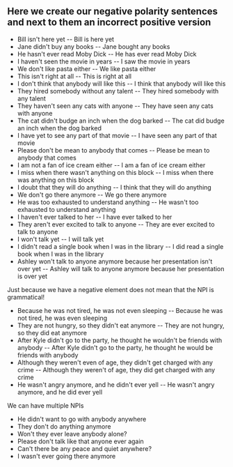 ## Here we create our negative polarity sentences and next to them an incorrect positive version

* Bill isn't here yet -- Bill is here yet
* Jane didn't buy any books -- Jane bought any books
* He hasn't ever read Moby Dick -- He has ever read Moby Dick
* I haven't seen the movie in years -- I saw the movie in years
* We don't like pasta either -- We like pasta either
* This isn't right at all -- This is right at all
* I don't think that anybody will like this -- I think that anybody will like this
* They hired somebody without any talent -- They hired somebody with any talent
* They haven't seen any cats with anyone -- They have seen any cats with anyone
* The cat didn't budge an inch when the dog barked -- The cat did budge an inch when the dog barked
* I have yet to see any part of that movie -- I have seen any part of that movie
* Please don't be mean to anybody that comes -- Please be mean to anybody that comes
* I am not a fan of ice cream either -- I am a fan of ice cream either
* I miss when there wasn't anything on this block -- I miss when there was anything on this block
* I doubt that they will do anything -- I think that they will do anything
* We don't go there anymore -- We go there anymore
* He was too exhausted to understand anything -- He wasn't too exhausted to understand anything
* I haven't ever talked to her -- I have ever talked to her
* They aren't ever excited to talk to anyone -- They are ever excited to talk to anyone
* I won't talk yet -- I will talk yet
* I didn't read a single book when I was in the library -- I did read a single book when I was in the library
* Ashley won't talk to anyone anymore because her presentation isn't over yet -- Ashley will talk to anyone anymore because her presentation is over yet 

Just because we have a negative element does not mean that the NPI is grammatical!
* Because he was not tired, he was not even sleeping -- Because he was not tired, he was even sleeping
* They are not hungry, so they didn't eat anymore -- They are not hungry, so they did eat anymore
* After Kyle didn't go to the party, he thought he wouldn't be friends with anybody -- After Kyle didn't go to the party, he thought he would be friends with anybody
* Although they weren't even of age, they didn't get charged with any crime -- Although they weren't of age, they did get charged with any crime
* He wasn't angry anymore, and he didn't ever yell -- He wasn't angry anymore, and he did ever yell


We can have multiple NPIs
* He didn't want to go with anybody anywhere
* They don't do anything anymore
* Won't they ever leave anybody alone?
* Please don't talk like that anyone ever again
* Can't there be any peace and quiet anywhere?
* I wasn't ever going there anymore
